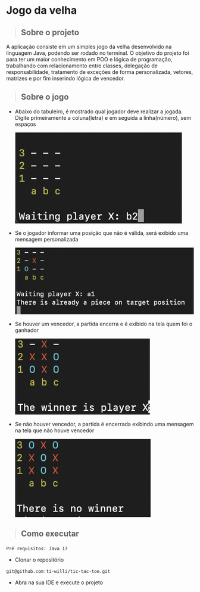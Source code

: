 # Jogo da velha

>## Sobre o projeto

A aplicação consiste em um simples jogo da velha desenvolvido na linguagem Java, podendo ser rodado no terminal. O objetivo do projeto foi para ter um maior conhecimento em POO e lógica de programação, trabalhando com relacionamento entre classes, delegação de responsabilidade, tratamento de exceções de forma personalizada, vetores, matrizes e por fim inserindo lógica de vencedor.

>## Sobre o jogo

- Abaixo do tabuleiro, é mostrado qual jogador deve realizar a jogada. Digite primeiramente a coluna(letra) e em seguida a linha(número), sem espaços

  ![board](https://github.com/ti-willi/assets/blob/main/tic-tac-toe/player%20turn.png)

- Se o jogador informar uma posição que não é válida, será exibido uma mensagem personalizada

  ![exception](https://github.com/ti-willi/assets/blob/main/tic-tac-toe/exception.png)

- Se houver um vencedor, a partida encerra e é exibido na tela quem foi o ganhador

  ![winner](https://github.com/ti-willi/assets/blob/main/tic-tac-toe/winner.png)

- Se não houver vencedor, a partida é encerrada exibindo uma mensagem na tela que não houve vencedor

  ![nowinner](https://github.com/ti-willi/assets/blob/main/tic-tac-toe/no%20winner.png)

>## Como executar

`Pré requisitos: Java 17`

- Clonar o repositório
```
git@github.com:ti-willi/tic-tac-toe.git
```

- Abra na sua IDE e execute o projeto



